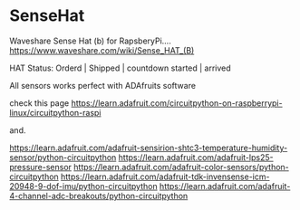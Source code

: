 # SenseHat
Waveshare Sense Hat (b) for RapsberyPi....
https://www.waveshare.com/wiki/Sense_HAT_(B)

HAT Status: Orderd | Shipped | countdown started | arrived

All sensors works perfect with ADAfruits software

check this page https://learn.adafruit.com/circuitpython-on-raspberrypi-linux/circuitpython-raspi

and.

https://learn.adafruit.com/adafruit-sensirion-shtc3-temperature-humidity-sensor/python-circuitpython
https://learn.adafruit.com/adafruit-lps25-pressure-sensor
https://learn.adafruit.com/adafruit-color-sensors/python-circuitpython
https://learn.adafruit.com/adafruit-tdk-invensense-icm-20948-9-dof-imu/python-circuitpython
https://learn.adafruit.com/adafruit-4-channel-adc-breakouts/python-circuitpython

